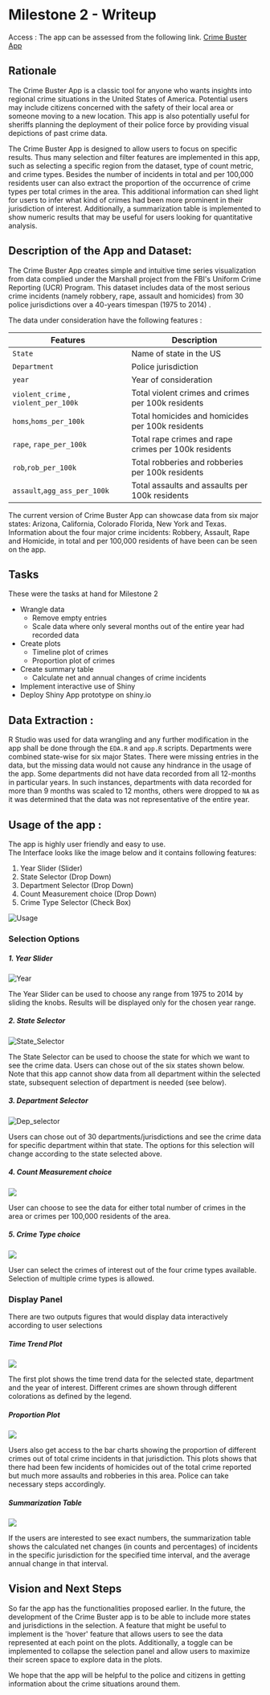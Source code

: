 
# Milestone 2 - Writeup

Access : The app can be assessed from the following link.
[Crime Buster App](https://birinder1469.shinyapps.io/Crime_Fighters/)

## Rationale

The Crime Buster App is a classic tool for anyone who wants insights into regional crime situations in the United States of America. Potential users may include citizens concerned with the safety of their local area or someone moving to a new location. This app is also potentially useful for sheriffs planning the deployment of their police force by providing visual depictions of past crime data.

The Crime Buster App is designed to allow users to focus on specific results. Thus many selection and filter features are implemented in this app, such as selecting a specific region from the dataset, type of count metric, and crime types. Besides the number of incidents in total and per 100,000 residents user can also extract the proportion of the occurrence of crime types per total crimes in the area. This additional information can shed light for
users to infer what kind of crimes had been more prominent in their jurisdiction of interest. Additionally, a summarization table is implemented to show numeric results that may be useful for users looking for quantitative analysis.   

## Description of the App and Dataset:

The Crime Buster App creates simple and intuitive time series visualization from data complied under the Marshall project from the FBI's Uniform Crime Reporting (UCR) Program. This dataset includes data of the most serious crime incidents (namely robbery, rape, assault and homicides) from 30 police jurisdictions over a 40-years timespan (1975 to 2014) .

The data under consideration have the following features :

| Features   | Description   |
|---|---|
|`State`   | Name of state in the US  |
|`Department`   |  Police jurisdiction  |
| `year`  |  Year of consideration |
| `violent_crime` , `violent_per_100k`  | Total violent crimes and crimes per 100k residents  |
| `homs`,`homs_per_100k`  | Total homicides and homicides per 100k residents |
| `rape`, `rape_per_100k`  | Total rape crimes and rape crimes per 100k residents   |
|  `rob`,`rob_per_100k` |  Total robberies and robberies per 100k residents  |
|`assault`,`agg_ass_per_100k`| Total assaults and assaults per 100k residents  |

The current version of Crime Buster App can showcase data from six major states: Arizona, California, Colorado Florida, New York and Texas. Information about the four major crime incidents: Robbery, Assault, Rape and Homicide, in total and per 100,000 residents of have been can be seen on the app.

## Tasks

These were the tasks at hand for Milestone 2

- Wrangle data
    - Remove empty entries
    - Scale data where only several months out of the entire year had recorded data
- Create plots
    - Timeline plot of crimes
    - Proportion plot of crimes
- Create summary table
    - Calculate net and annual changes of crime incidents
- Implement interactive use of Shiny
- Deploy Shiny App prototype on shiny.io

## Data Extraction :

R Studio was used for data wrangling and any further modification in the app shall be done through the `EDA.R` and `app.R` scripts. Departments were combined state-wise for six major States. There were missing entries in the data, but the missing data would not cause any hindrance in the usage of the app. Some departments did not have data recorded from all 12-months in particular years. In such instances, departments with data recorded for more than 9 months was scaled to 12 months, others were dropped to `NA` as it was determined that the data was not representative of the entire year.

## Usage of the app :

The app is highly user friendly and easy to use. <br> The Interface looks like the image below and it contains following features:

1. Year Slider (Slider)
2. State Selector (Drop Down)
3. Department Selector (Drop Down)
4. Count Measurement choice (Drop Down)
5. Crime Type Selector (Check Box)

![Usage](figure/CromeBusters_App.PNG)

### Selection Options

##### 1. Year Slider

![Year](figure/Year_Slider.PNG)

The Year Slider can be used to choose any range from 1975 to 2014 by sliding the knobs. Results will be displayed only for the chosen year range.

##### 2. State Selector

![State_Selector](figure/State_Selector_1.PNG)

The State Selector can be used to choose the state for which we want to see the crime data. Users can chose out of the six states shown below. Note that this app cannot show data from all department within the selected state, subsequent selection of department is needed (see below).

##### 3. Department Selector

![Dep_selector](figure/Dep_Selector.PNG)

Users can chose out of 30 departments/jurisdictions and see the crime data for specific department within that state. The options for this selection will change according to the state selected above.

##### 4. Count Measurement choice

![](figure/Count_Measure.PNG)

User can choose to see the data for either total number of crimes in the area or crimes per 100,000 residents of the area.

##### 5. Crime Type choice

![](figure/Crime_type.PNG)

User can select the crimes of interest out of the four crime types available. Selection of multiple crime types is allowed.

### Display Panel

There are two outputs figures that would display data interactively according to user selections

##### Time Trend Plot

![](figure/Crime_Line_Plot.PNG)

The first plot shows the time trend data for the selected state, department and the year of interest. Different crimes are shown through different colorations as defined by the legend.

##### Proportion Plot

![](figure/Usage1.PNG)

Users also get access to the bar charts showing the proportion of different crimes out of total crime incidents in that jurisdiction.
This plots shows that there had been few incidents of homicides out of the total crime reported but much more assaults and robberies in this area. Police can take necessary steps accordingly.

##### Summarization Table

![](figure/Table.PNG)

If the users are interested to see exact numbers, the summarization table shows  the calculated net changes (in counts and percentages) of incidents in the specific jurisdiction for the specified time interval, and the average annual change in that interval.

## Vision and Next Steps

So far the app has the functionalities proposed earlier. In the future, the development of the Crime Buster app is to be able to include more states and jurisdictions in the selection. A feature that might be useful to implement is the 'hover' feature that allows users to see the data represented at each point on the plots. Additionally, a toggle can be implemented to collapse the selection panel and allow users to maximize their screen space to explore data in the plots.

We hope that the app will be helpful to the police and citizens in getting information about the crime situations around them.
